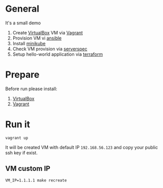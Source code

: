 # General

It's a small demo 
1. Create [VirtualBox](https://www.virtualbox.org/) VM via [Vagrant](https://www.vagrantup.com/)
2. Provision VM vi [ansible](https://www.ansible.com/)
3. Install [minikube](https://github.com/kubernetes/minikube)
4. Check VM provision via [serverspec](http://serverspec.org/)
5. Setup hello-world application via [terraform](https://www.terraform.io/)

# Prepare

Before run please install:
1. [VirtualBox](https://www.virtualbox.org/wiki/Downloads)
2. [Vagrant](https://www.vagrantup.com/downloads.html)

# Run it

```
vagrant up
```

It will be created VM with default IP `192.168.56.123` and copy your public ssh key if exist.

## VM custom IP

```
VM_IP=1.1.1.1 make recreate
```
